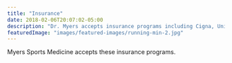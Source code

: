 ```yaml
---
title: "Insurance"
date: 2018-02-06T20:07:02-05:00
description: "Dr. Myers accepts insurance programs including Cigna, United Healthcare, Aetna, and Blue Cross Blue Shield."
featuredImage: "images/featured-images/running-min-2.jpg"
---
```

Myers Sports Medicine accepts these insurance programs.
